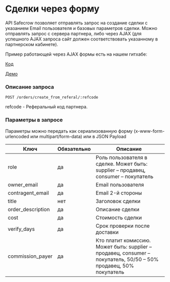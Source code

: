 # Сделки через форму

API Safecrow позволяет отправлять запрос на создание сделки с указанием Email пользователя и базовых параметров сделки. Можно отправлять запрос с сервера партнера, либо через AJAX (для успешного AJAX запроса сайт должен соответствовать указанному в партнерском кабинете).

Пример работающей через AJAX формы есть на нашем гитхабе:

[Код](https://github.com/safecrow/integration-form)

[Демо](http://safecrow.github.io/integration-form)

### Описание запроса

`POST /orders/create_from_referal/:refcode`

refcode - Реферальный код партнера.


### Параметры в запросе

Параметры можно передать как сериализованную форму (x-www-form-urlencoded или multipart/form-data) или в JSON Payload

Ключ | Обязательно | Описание
--------- | ------- | -----------
role | да |	Роль пользователя в сделке. Может быть: supplier – продавец, consumer – покупатель
owner_email |	да | Email пользователя
contragent_email | да |	Email 2-й стороны 
title |	нет |	Заголовок сделки
order_description |	да |	Описание сделки
cost |	да |	Стоимость сделки
verify_days |	да |	Срок проверки после доставки
commission_payer | да |	Кто платит комиссию. Может быть: supplier – продавец, consumer – покупатель, 50/50 – 50% продавец, 50% покупатель


